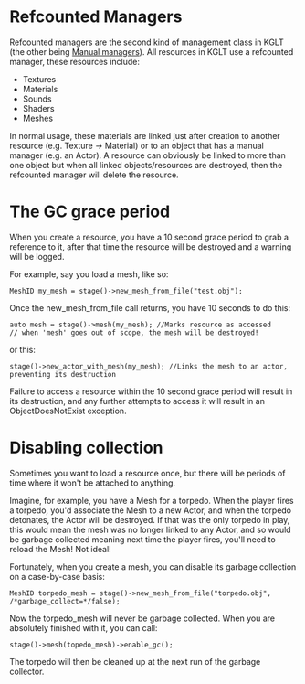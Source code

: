 
# Refcounted Managers

Refcounted managers are the second kind of management class in KGLT (the other being [Manual managers](manual_managers.md)). All resources
in KGLT use a refcounted manager, these resources include:

 - Textures
 - Materials
 - Sounds
 - Shaders
 - Meshes
 
In normal usage, these materials are linked just after creation to another resource (e.g. Texture -> Material) or
to an object that has a manual manager (e.g. an Actor). A resource can obviously be linked to more than one object
but when all linked objects/resources are destroyed, then the refcounted manager will delete the resource.

# The GC grace period

When you create a resource, you have a 10 second grace period to grab a reference to it, after that time the resource
will be destroyed and a warning will be logged.

For example, say you load a mesh, like so:

    MeshID my_mesh = stage()->new_mesh_from_file("test.obj");
    
Once the new_mesh_from_file call returns, you have 10 seconds to do this:

    auto mesh = stage()->mesh(my_mesh); //Marks resource as accessed
    // when 'mesh' goes out of scope, the mesh will be destroyed!
    
or this:

    stage()->new_actor_with_mesh(my_mesh); //Links the mesh to an actor, preventing its destruction    
    
Failure to access a resource within the 10 second grace period will result in its destruction,
and any further attempts to access it will result in an ObjectDoesNotExist<T> exception.

# Disabling collection

Sometimes you want to load a resource once, but there will be periods of time where it won't be attached to anything.

Imagine, for example, you have a Mesh for a torpedo. When the player fires a torpedo, you'd associate the Mesh to a new Actor, 
and when the torpedo detonates, the Actor will be destroyed. If that was the only torpedo in play, this would mean the mesh was
no longer linked to any Actor, and so would be garbage collected meaning next time the player fires, you'll need to reload the Mesh! 
Not ideal!

Fortunately, when you create a mesh, you can disable its garbage collection on a case-by-case basis:

    MeshID torpedo_mesh = stage()->new_mesh_from_file("torpedo.obj", /*garbage_collect=*/false);
    
Now the torpedo_mesh will never be garbage collected. When you are absolutely finished with it, you can call:

    stage()->mesh(topedo_mesh)->enable_gc();
    
The torpedo will then be cleaned up at the next run of the garbage collector.



